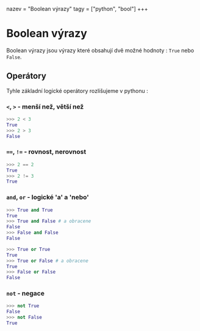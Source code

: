 nazev = "Boolean výrazy"
tagy = ["python", "bool"]
+++
# Boolean výrazy

Boolean výrazy jsou výrazy které obsahují dvě možné hodnoty : `True` nebo `False`.

## Operátory

Tyhle základní logické operátory rozlišujeme v pythonu :

### `<`, `>` - menší než, větší než
```python
>>> 2 < 3
True
>>> 2 > 3
False
```

### `==`, `!=` - rovnost, nerovnost

```python
>>> 2 == 2
True
>>> 2 != 3
True
```

### `and`, `or` - logické 'a' a 'nebo'

```python
>>> True and True
True
>>> True and False # a obracene
False
>>> False and False
False
```
```python
>>> True or True
True
>>> True or False # a obracene
True
>>> False or False
False
```

### `not` - negace

```python
>>> not True
False
>>> not False
True
```


